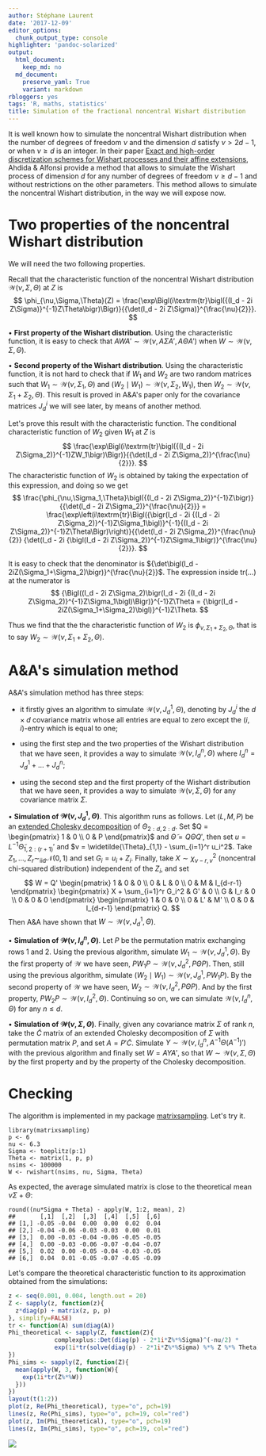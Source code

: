 ```yaml
---
author: Stéphane Laurent
date: '2017-12-09'
editor_options:
  chunk_output_type: console
highlighter: 'pandoc-solarized'
output:
  html_document:
    keep_md: no
  md_document:
    preserve_yaml: True
    variant: markdown
rbloggers: yes
tags: 'R, maths, statistics'
title: Simulation of the fractional noncentral Wishart distribution
---
```


It is well known how to simulate the noncentral Wishart distribution
when the number of degrees of freedom $\nu$ and the dimension $d$
satisfy $\nu > 2d-1$, or when $\nu \geq d$ is an integer. In their paper
[Exact and high-order discretization schemes for Wishart processes and
their affine extensions](https://arxiv.org/abs/1006.2281), Ahdida &
Alfonsi provide a method that allows to simulate the Wishart process of
dimension $d$ for any number of degrees of freedom $\nu \geq d-1$ and
without restrictions on the other parameters. This method allows to
simulate the noncentral Wishart distribution, in the way we will expose
now.

Two properties of the noncentral Wishart distribution
=====================================================

We will need the two following properties.

Recall that the characteristic function of the noncentral Wishart
distribution $\mathcal{W}(\nu, \Sigma, \Theta)$ at $Z$ is $$
\phi_{\nu,\Sigma,\Theta}(Z) = \frac{\exp\Bigl(i\textrm{tr}\bigl({(I_d - 2i Z\Sigma)}^{-1}Z\Theta\bigr)\Bigr)}{{\det(I_d - 2i Z\Sigma)}^{\frac{\nu}{2}}}.
$$

$\bullet$ **First property of the Wishart distribution**. Using the
characteristic function, it is easy to check that
$A W A' \sim \mathcal{W}(\nu, A\Sigma A', A\Theta A')$ when
$W \sim \mathcal{W}(\nu, \Sigma, \Theta)$.

$\bullet$ **Second property of the Wishart distribution**. Using the
characteristic function, it is not hard to check that if $W_1$ and $W_2$
are two random matrices such that
$W_1 \sim \mathcal{W}(\nu, \Sigma_1, \Theta)$ and
$(W_2 \mid W_1) \sim \mathcal{W}(\nu, \Sigma_2, W_1)$, then
$W_2 \sim \mathcal{W}(\nu, \Sigma_1+\Sigma_2, \Theta)$. This result is
proved in A&A's paper only for the covariance matrices $J_d^i$ we will
see later, by means of another method.

Let's prove this result with the characteristic function. The
conditional characteristic function of $W_2$ given $W_1$ at $Z$ is $$
\frac{\exp\Bigl(i\textrm{tr}\bigl({(I_d - 2i Z\Sigma_2)}^{-1}ZW_1\bigr)\Bigr)}{{\det(I_d - 2i Z\Sigma_2)}^{\frac{\nu}{2}}}.
$$ The characteristic function of $W_2$ is obtained by taking the
expectation of this expression, and doing so we get $$
\frac{\phi_{\nu,\Sigma_1,\Theta}\bigl({(I_d - 2i Z\Sigma_2)}^{-1}Z\bigr)}{{\det(I_d - 2i Z\Sigma_2)}^{\frac{\nu}{2}}}
= \frac{\exp\left(i\textrm{tr}\Bigl({\bigr(I_d - 2i {(I_d - 2i Z\Sigma_2)}^{-1}Z\Sigma_1\bigl)}^{-1}{(I_d - 2i Z\Sigma_2)}^{-1}Z\Theta\Bigr)\right)}{{\det(I_d - 2i Z\Sigma_2)}^{\frac{\nu}{2}} {\det(I_d - 2i {\bigl(I_d - 2i Z\Sigma_2)}^{-1}Z\Sigma_1\bigr)}^{\frac{\nu}{2}}}.
$$

It is easy to check that the denominator is
${\det\bigl(I_d - 2iZ(\Sigma_1+\Sigma_2)\bigr)}^{\frac{\nu}{2}}$. The
expression inside $\textrm{tr}(\ldots)$ at the numerator is $$
{\Bigl((I_d - 2i Z\Sigma_2)\bigr(I_d - 2i {(I_d - 2i Z\Sigma_2)}^{-1}Z\Sigma_1\bigl)\Bigr)}^{-1}Z\Theta 
= {\bigr(I_d - 2iZ(\Sigma_1+\Sigma_2)\bigl)}^{-1}Z\Theta. 
$$

Thus we find that the the characteristic function of $W_2$ is
$\phi_{\nu, \Sigma_1+\Sigma_2,\Theta}$, that is to say
$W_2 \sim \mathcal{W}(\nu, \Sigma_1+\Sigma_2, \Theta)$.

A&A's simulation method
=======================

A&A's simulation method has three steps:

-   it firstly gives an algorithm to simulate
    $\mathcal{W}(\nu, J_d^1, \Theta)$, denoting by $J_d^i$ the
    $d \times d$ covariance matrix whose all entries are equal to zero
    except the $(i,i)$-entry which is equal to one;

-   using the first step and the two properties of the Wishart
    distribution that we have seen, it provides a way to simulate
    $\mathcal{W}(\nu, I_d^n, \Theta)$ where
    $I_d^n = J_d^1 + \ldots + J_d^n$;

-   using the second step and the first property of the Wishart
    distribution that we have seen, it provides a way to simulate
    $\mathcal{W}(\nu, \Sigma, \Theta)$ for any covariance matrix
    $\Sigma$.

$\bullet$ **Simulation of $\mathcal{W}(\nu, J_d^1, \Theta)$**. This
algorithm runs as follows. Let $(L,M,P)$ be an [extended Cholesky
decomposition](https://laustep.github.io/stlahblog/posts/extendedCholesky.html)
of $\Theta_{2:d,2:d}$. Set
$Q = \begin{pmatrix} 1 & 0 \\ 0 & P \end{pmatrix}$ and
$\widetilde{\Theta} = Q\Theta Q'$, then set
$u = L^{-1}\widetilde{\Theta}_{1, 2:(r+1)}'$ and
$v = \widetilde{\Theta}_{1,1} - \sum_{i=1}^r u_i^2$. Take
$Z_1, \ldots, Z_r \sim_{\text{iid}} \mathcal{N}(0,1)$ and set
$G_i = u_i + Z_i$. Finally, take $X \sim \chi^2_{\nu-r, v}$ (noncentral
chi-squared distribution) independent of the $Z_i$, and set $$
W =  
Q' \begin{pmatrix}
1 & 0 & 0 \\
0 & L & 0 \\
0 & M & I_{d-r-1}
\end{pmatrix} 
\begin{pmatrix}
X + \sum_{i=1}^r G_i^2 & G' & 0 \\
G & I_r & 0 \\
0 & 0 & 0
\end{pmatrix} 
\begin{pmatrix}
1 & 0 & 0 \\
0 & L' & M' \\
0 & 0 & I_{d-r-1}
\end{pmatrix} Q.
$$ Then A&A have shown that $W \sim \mathcal{W}(\nu, J_d^1, \Theta)$.

$\bullet$ **Simulation of $\mathcal{W}(\nu, I_d^n, \Theta)$**. Let $P$
be the permutation matrix exchanging rows $1$ and $2$. Using the
previous algorithm, simulate $W_1 \sim \mathcal{W}(\nu, J_d^1, \Theta)$.
By the first property of $\mathcal{W}$ we have seen,
$P W_1 P \sim \mathcal{W}(\nu, J_d^2, P\Theta P)$. Then, still using the
previous algorithm, simulate
$(W_2 \mid W_1) \sim \mathcal{W}(\nu, J_d^1, P W_1 P)$. By the second
property of $\mathcal{W}$ we have seen,
$W_2 \sim \mathcal{W}(\nu, I_d^2, P \Theta P)$. And by the first
property, $P W_2 P \sim \mathcal{W}(\nu, I_d^2, \Theta)$. Continuing so
on, we can simulate $\mathcal{W}(\nu, I_d^n, \Theta)$ for any
$n \leq d$.

$\bullet$ **Simulation of $\mathcal{W}(\nu, \Sigma, \Theta)$**. Finally,
given any covariance matrix $\Sigma$ of rank $n$, take the
$\widetilde{C}$ matrix of an extended Cholesky decomposition of $\Sigma$
with permutation matrix $P$, and set $A = P'\widetilde{C}$. Simulate
$Y \sim \mathcal{W}\bigl(\nu, I_d^n, A^{-1}\Theta{(A^{-1})}'\bigr)$ with
the previous algorithm and finally set $W = AYA'$, so that
$W \sim \mathcal{W}(\nu, \Sigma, \Theta)$ by the first property and by
the property of the Cholesky decomposition.

Checking
========

The algorithm is implemented in my package
[matrixsampling](https://github.com/stla/matrixsampling). Let's try it.

``` {.r}
library(matrixsampling)
p <- 6
nu <- 6.3
Sigma <- toeplitz(p:1)
Theta <- matrix(1, p, p)
nsims <- 100000
W <- rwishart(nsims, nu, Sigma, Theta)
```

As expected, the average simulated matrix is close to the theoretical
mean $\nu \Sigma + \Theta$:

``` {.r}
round((nu*Sigma + Theta) - apply(W, 1:2, mean), 2)
##       [,1]  [,2]  [,3]  [,4]  [,5]  [,6]
## [1,] -0.05 -0.04  0.00  0.00  0.02  0.04
## [2,] -0.04 -0.06 -0.03 -0.03  0.00  0.01
## [3,]  0.00 -0.03 -0.04 -0.06 -0.05 -0.05
## [4,]  0.00 -0.03 -0.06 -0.07 -0.04 -0.07
## [5,]  0.02  0.00 -0.05 -0.04 -0.03 -0.05
## [6,]  0.04  0.01 -0.05 -0.07 -0.05 -0.09
```

Let's compare the theoretical characteristic function to its
approximation obtained from the simulations:

``` {.r .numberLines}
z <- seq(0.001, 0.004, length.out = 20)
Z <- sapply(z, function(z){
  z*diag(p) + matrix(z, p, p)
}, simplify=FALSE)
tr <- function(A) sum(diag(A))
Phi_theoretical <- sapply(Z, function(Z){
             complexplus::Det(diag(p) - 2*1i*Z%*%Sigma)^(-nu/2) * 
             exp(1i*tr(solve(diag(p) - 2*1i*Z%*%Sigma) %*% Z %*% Theta))
})
Phi_sims <- sapply(Z, function(Z){
  mean(apply(W, 3, function(W){
    exp(1i*tr(Z%*%W))
  }))
})
layout(t(1:2))
plot(z, Re(Phi_theoretical), type="o", pch=19)
lines(z, Re(Phi_sims), type="o", pch=19, col="red")
plot(z, Im(Phi_theoretical), type="o", pch=19)
lines(z, Im(Phi_sims), type="o", pch=19, col="red")
```

![](./figures/WishFrac-WishartCF-1.png)
